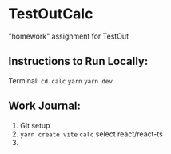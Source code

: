 # TestOutCalc
 "homework" assignment for TestOut

## Instructions to Run Locally:
Terminal: `cd calc` `yarn` `yarn dev`

## Work Journal:
1. Git setup
2. `yarn create vite` `calc` select react/react-ts
3. 